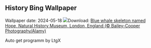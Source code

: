 ## History Bing Wallpaper
Wallpaper date: 2024-05-18
![](https://www.bing.com/th?id=OHR.MuseumWhale_EN-GB3804883018_UHD.jpg&w=1000)Download: [Blue whale skeleton named Hope, Natural History Museum, London, England (© Bailey-Cooper Photography/Alamy)](https://www.bing.com/th?id=OHR.MuseumWhale_EN-GB3804883018_UHD.jpg)

Auto get programm by LtgX
